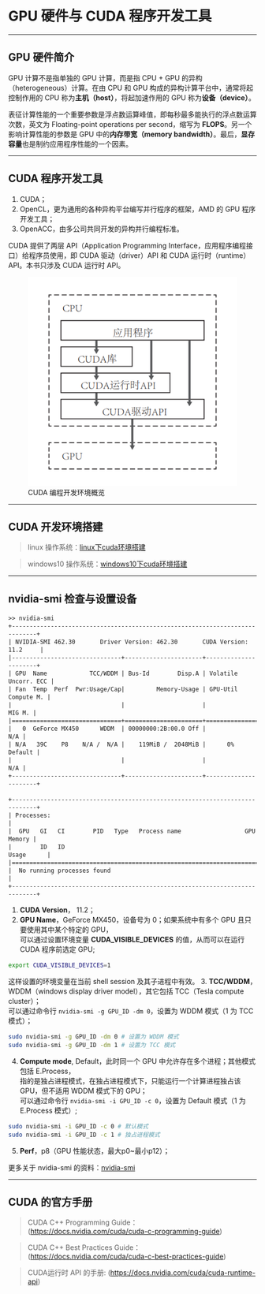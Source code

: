 # GPU 硬件与 CUDA 程序开发工具

------

## GPU 硬件简介

GPU 计算不是指单独的 GPU 计算，而是指 CPU + GPU 的异构（heterogeneous）计算。在由 CPU 和 GPU 构成的异构计算平台中，通常将起控制作用的 CPU 称为**主机（host）**，将起加速作用的 GPU 称为**设备（device）**。

表征计算性能的一个重要参数是浮点数运算峰值，即每秒最多能执行的浮点数运算次数，英文为 Floating-point operations per second，缩写为 **FLOPS**。另一个影响计算性能的参数是 GPU 中的**内存带宽（memory bandwidth）**。最后，**显存容量**也是制约应用程序性能的一个因素。

-------

## CUDA 程序开发工具

1. CUDA；
2. OpenCL，更为通用的各种异构平台编写并行程序的框架，AMD 的 GPU 程序开发工具；
3. OpenACC，由多公司共同开发的异构并行编程标准。

CUDA 提供了两层 API（Application Programming Interface，应用程序编程接口）给程序员使用，即 CUDA 驱动（driver）API 和 CUDA 运行时（runtime）API。本书只涉及 CUDA 运行时 API。

<figure>
  <img src="/images/CUDA 编程开发环境概览.png" alt="CUDA 开发环境的主要组件" />
  <figcaption>CUDA 编程开发环境概览</figcaption>
</figure>

------

## CUDA 开发环境搭建

> linux 操作系统：[linux下cuda环境搭建](https://docs.nvidia.com/cuda/cuda-installation-guide-linux/index.html)

> windows10 操作系统：[windows10下cuda环境搭建](https://docs.nvidia.com/cuda/cuda-installation-guide-microsoft-windows/index.html)

------

## nvidia-smi 检查与设置设备

    >> nvidia-smi
    +-----------------------------------------------------------------------------+
    | NVIDIA-SMI 462.30       Driver Version: 462.30       CUDA Version: 11.2     |
    |-------------------------------+----------------------+----------------------+
    | GPU  Name            TCC/WDDM | Bus-Id        Disp.A | Volatile Uncorr. ECC |
    | Fan  Temp  Perf  Pwr:Usage/Cap|         Memory-Usage | GPU-Util  Compute M. |
    |                               |                      |               MIG M. |
    |===============================+======================+======================|
    |   0  GeForce MX450      WDDM  | 00000000:2B:00.0 Off |                  N/A |
    | N/A   39C    P8    N/A /  N/A |    119MiB /  2048MiB |      0%      Default |
    |                               |                      |                  N/A |
    +-------------------------------+----------------------+----------------------+
    
    +-----------------------------------------------------------------------------+
    | Processes:                                                                  |
    |  GPU   GI   CI        PID   Type   Process name                  GPU Memory |
    |        ID   ID                                                   Usage      |
    |=============================================================================|
    |  No running processes found                                                 |
    +-----------------------------------------------------------------------------+

1. **CUDA Version**， 11.2；
2. **GPU Name**，GeForce MX450，设备号为 0；如果系统中有多个 GPU 且只要使用其中某个特定的 GPU，  
可以通过设置环境变量 **CUDA_VISIBLE_DEVICES** 的值，从而可以在运行 CUDA 程序前选定 GPU;  

```bash
export CUDA_VISIBLE_DEVICES=1
```

这样设置的环境变量在当前 shell session 及其子进程中有效。
3. **TCC/WDDM**，WDDM（windows display driver model），其它包括 TCC（Tesla compute cluster）；  
可以通过命令行 `nvidia-smi -g GPU_ID -dm 0`，设置为 WDDM 模式（1 为 TCC 模式）；

```bash
sudo nvidia-smi -g GPU_ID -dm 0 # 设置为 WDDM 模式
sudo nvidia-smi -g GPU_ID -dm 1 # 设置为 TCC 模式
```

4. **Compute mode**, Default，此时同一个 GPU 中允许存在多个进程；其他模式包括 E.Process，  
指的是独占进程模式，在独占进程模式下，只能运行一个计算进程独占该 GPU，但不适用 WDDM 模式下的 GPU；  
可以通过命令行 `nvidia-smi -i GPU_ID -c 0`，设置为 Default 模式（1 为 E.Process 模式）;

```bash
sudo nvidia-smi -i GPU_ID -c 0 # 默认模式
sudo nvidia-smi -i GPU_ID -c 1 # 独占进程模式
```

5. **Perf**，p8（GPU 性能状态，最大p0~最小p12）；

更多关于 nvidia-smi 的资料：[nvidia-smi](https://developer.nvidia.com/nvidia-system-management-interface)

------

## CUDA 的官方手册

> CUDA C++ Programming Guide：(https://docs.nvidia.com/cuda/cuda-c-programming-guide)

> CUDA C++ Best Practices Guide：(https://docs.nvidia.com/cuda/cuda-c-best-practices-guide)

> CUDA运行时 API 的手册: (https://docs.nvidia.com/cuda/cuda-runtime-api)
